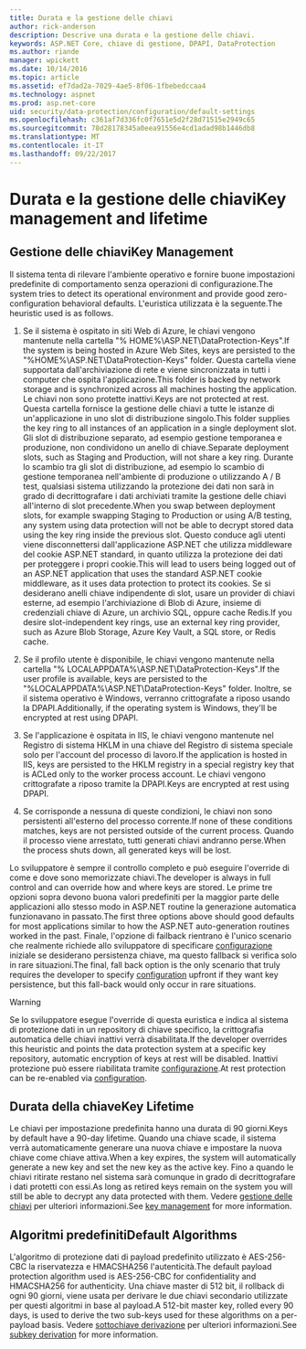 ```yaml
---
title: Durata e la gestione delle chiavi
author: rick-anderson
description: Descrive una durata e la gestione delle chiavi.
keywords: ASP.NET Core, chiave di gestione, DPAPI, DataProtection
ms.author: riande
manager: wpickett
ms.date: 10/14/2016
ms.topic: article
ms.assetid: ef7dad2a-7029-4ae5-8f06-1fbebedccaa4
ms.technology: aspnet
ms.prod: asp.net-core
uid: security/data-protection/configuration/default-settings
ms.openlocfilehash: c361af7d336fc0f7651e5d2f28d71515e2949c65
ms.sourcegitcommit: 78d28178345a0eea91556e4cd1adad98b1446db8
ms.translationtype: MT
ms.contentlocale: it-IT
ms.lasthandoff: 09/22/2017
---
```

# <a name="key-management-and-lifetime"></a><span data-ttu-id="b4c4a-104">Durata e la gestione delle chiavi</span><span class="sxs-lookup"><span data-stu-id="b4c4a-104">Key management and lifetime</span></span>

<a name=data-protection-default-settings></a>

## <a name="key-management"></a><span data-ttu-id="b4c4a-105">Gestione delle chiavi</span><span class="sxs-lookup"><span data-stu-id="b4c4a-105">Key Management</span></span>

<span data-ttu-id="b4c4a-106">Il sistema tenta di rilevare l'ambiente operativo e fornire buone impostazioni predefinite di comportamento senza operazioni di configurazione.</span><span class="sxs-lookup"><span data-stu-id="b4c4a-106">The system tries to detect its operational environment and provide good zero-configuration behavioral defaults.</span></span> <span data-ttu-id="b4c4a-107">L'euristica utilizzata è la seguente.</span><span class="sxs-lookup"><span data-stu-id="b4c4a-107">The heuristic used is as follows.</span></span>

1. <span data-ttu-id="b4c4a-108">Se il sistema è ospitato in siti Web di Azure, le chiavi vengono mantenute nella cartella "% HOME%\ASP.NET\DataProtection-Keys".</span><span class="sxs-lookup"><span data-stu-id="b4c4a-108">If the system is being hosted in Azure Web Sites, keys are persisted to the "%HOME%\ASP.NET\DataProtection-Keys" folder.</span></span> <span data-ttu-id="b4c4a-109">Questa cartella viene supportata dall'archiviazione di rete e viene sincronizzata in tutti i computer che ospita l'applicazione.</span><span class="sxs-lookup"><span data-stu-id="b4c4a-109">This folder is backed by network storage and is synchronized across all machines hosting the application.</span></span> <span data-ttu-id="b4c4a-110">Le chiavi non sono protette inattivi.</span><span class="sxs-lookup"><span data-stu-id="b4c4a-110">Keys are not protected at rest.</span></span> <span data-ttu-id="b4c4a-111">Questa cartella fornisce la gestione delle chiavi a tutte le istanze di un'applicazione in uno slot di distribuzione singolo.</span><span class="sxs-lookup"><span data-stu-id="b4c4a-111">This folder supplies the key ring to all instances of an application in a single deployment slot.</span></span> <span data-ttu-id="b4c4a-112">Gli slot di distribuzione separato, ad esempio gestione temporanea e produzione, non condividono un anello di chiave.</span><span class="sxs-lookup"><span data-stu-id="b4c4a-112">Separate deployment slots, such as Staging and Production, will not share a key ring.</span></span> <span data-ttu-id="b4c4a-113">Durante lo scambio tra gli slot di distribuzione, ad esempio lo scambio di gestione temporanea nell'ambiente di produzione o utilizzando A / B test, qualsiasi sistema utilizzando la protezione dei dati non sarà in grado di decrittografare i dati archiviati tramite la gestione delle chiavi all'interno di slot precedente.</span><span class="sxs-lookup"><span data-stu-id="b4c4a-113">When you swap between deployment slots, for example swapping Staging to Production or using A/B testing, any system using data protection will not be able to decrypt stored data using the key ring inside the previous slot.</span></span> <span data-ttu-id="b4c4a-114">Questo conduce agli utenti viene disconnettersi dall'applicazione ASP.NET che utilizza middleware del cookie ASP.NET standard, in quanto utilizza la protezione dei dati per proteggere i propri cookie.</span><span class="sxs-lookup"><span data-stu-id="b4c4a-114">This will lead to users being logged out of an ASP.NET application that uses the standard ASP.NET cookie middleware, as it uses data protection to protect its cookies.</span></span> <span data-ttu-id="b4c4a-115">Se si desiderano anelli chiave indipendente di slot, usare un provider di chiavi esterne, ad esempio l'archiviazione di Blob di Azure, insieme di credenziali chiave di Azure, un archivio SQL, oppure cache Redis.</span><span class="sxs-lookup"><span data-stu-id="b4c4a-115">If you desire slot-independent key rings, use an external key ring provider, such as Azure Blob Storage, Azure Key Vault, a SQL store, or Redis cache.</span></span>

2. <span data-ttu-id="b4c4a-116">Se il profilo utente è disponibile, le chiavi vengono mantenute nella cartella "% LOCALAPPDATA%\ASP.NET\DataProtection-Keys".</span><span class="sxs-lookup"><span data-stu-id="b4c4a-116">If the user profile is available, keys are persisted to the "%LOCALAPPDATA%\ASP.NET\DataProtection-Keys" folder.</span></span> <span data-ttu-id="b4c4a-117">Inoltre, se il sistema operativo è Windows, verranno crittografate a riposo usando la DPAPI.</span><span class="sxs-lookup"><span data-stu-id="b4c4a-117">Additionally, if the operating system is Windows, they'll be encrypted at rest using DPAPI.</span></span>

3. <span data-ttu-id="b4c4a-118">Se l'applicazione è ospitata in IIS, le chiavi vengono mantenute nel Registro di sistema HKLM in una chiave del Registro di sistema speciale solo per l'account del processo di lavoro.</span><span class="sxs-lookup"><span data-stu-id="b4c4a-118">If the application is hosted in IIS, keys are persisted to the HKLM registry in a special registry key that is ACLed only to the worker process account.</span></span> <span data-ttu-id="b4c4a-119">Le chiavi vengono crittografate a riposo tramite la DPAPI.</span><span class="sxs-lookup"><span data-stu-id="b4c4a-119">Keys are encrypted at rest using DPAPI.</span></span>

4. <span data-ttu-id="b4c4a-120">Se corrisponde a nessuna di queste condizioni, le chiavi non sono persistenti all'esterno del processo corrente.</span><span class="sxs-lookup"><span data-stu-id="b4c4a-120">If none of these conditions matches, keys are not persisted outside of the current process.</span></span> <span data-ttu-id="b4c4a-121">Quando il processo viene arrestato, tutti generati chiavi andranno perse.</span><span class="sxs-lookup"><span data-stu-id="b4c4a-121">When the process shuts down, all generated keys will be lost.</span></span>

<span data-ttu-id="b4c4a-122">Lo sviluppatore è sempre il controllo completo e può eseguire l'override di come e dove sono memorizzate chiavi.</span><span class="sxs-lookup"><span data-stu-id="b4c4a-122">The developer is always in full control and can override how and where keys are stored.</span></span> <span data-ttu-id="b4c4a-123">Le prime tre opzioni sopra devono buona valori predefiniti per la maggior parte delle applicazioni allo stesso modo in ASP.NET <machineKey> routine la generazione automatica funzionavano in passato.</span><span class="sxs-lookup"><span data-stu-id="b4c4a-123">The first three options above should good defaults for most applications similar to how the ASP.NET <machineKey> auto-generation routines worked in the past.</span></span> <span data-ttu-id="b4c4a-124">Finale, l'opzione di failback rientrano è l'unico scenario che realmente richiede allo sviluppatore di specificare [configurazione](overview.md) iniziale se desiderano persistenza chiave, ma questo fallback si verifica solo in rare situazioni.</span><span class="sxs-lookup"><span data-stu-id="b4c4a-124">The final, fall back option is the only scenario that truly requires the developer to specify [configuration](overview.md) upfront if they want key persistence, but this fall-back would only occur in rare situations.</span></span>

>[!WARNING]
> <span data-ttu-id="b4c4a-125">Se lo sviluppatore esegue l'override di questa euristica e indica al sistema di protezione dati in un repository di chiave specifico, la crittografia automatica delle chiavi inattivi verrà disabilitata.</span><span class="sxs-lookup"><span data-stu-id="b4c4a-125">If the developer overrides this heuristic and points the data protection system at a specific key repository, automatic encryption of keys at rest will be disabled.</span></span> <span data-ttu-id="b4c4a-126">Inattivi protezione può essere riabilitata tramite [configurazione](overview.md).</span><span class="sxs-lookup"><span data-stu-id="b4c4a-126">At rest protection can be re-enabled via [configuration](overview.md).</span></span>

## <a name="key-lifetime"></a><span data-ttu-id="b4c4a-127">Durata della chiave</span><span class="sxs-lookup"><span data-stu-id="b4c4a-127">Key Lifetime</span></span>

<span data-ttu-id="b4c4a-128">Le chiavi per impostazione predefinita hanno una durata di 90 giorni.</span><span class="sxs-lookup"><span data-stu-id="b4c4a-128">Keys by default have a 90-day lifetime.</span></span> <span data-ttu-id="b4c4a-129">Quando una chiave scade, il sistema verrà automaticamente generare una nuova chiave e impostare la nuova chiave come chiave attiva.</span><span class="sxs-lookup"><span data-stu-id="b4c4a-129">When a key expires, the system will automatically generate a new key and set the new key as the active key.</span></span> <span data-ttu-id="b4c4a-130">Fino a quando le chiavi ritirate restano nel sistema sarà comunque in grado di decrittografare i dati protetti con essi.</span><span class="sxs-lookup"><span data-stu-id="b4c4a-130">As long as retired keys remain on the system you will still be able to decrypt any data protected with them.</span></span> <span data-ttu-id="b4c4a-131">Vedere [gestione delle chiavi](../implementation/key-management.md#data-protection-implementation-key-management-expiration) per ulteriori informazioni.</span><span class="sxs-lookup"><span data-stu-id="b4c4a-131">See [key management](../implementation/key-management.md#data-protection-implementation-key-management-expiration) for more information.</span></span>

## <a name="default-algorithms"></a><span data-ttu-id="b4c4a-132">Algoritmi predefiniti</span><span class="sxs-lookup"><span data-stu-id="b4c4a-132">Default Algorithms</span></span>

<span data-ttu-id="b4c4a-133">L'algoritmo di protezione dati di payload predefinito utilizzato è AES-256-CBC la riservatezza e HMACSHA256 l'autenticità.</span><span class="sxs-lookup"><span data-stu-id="b4c4a-133">The default payload protection algorithm used is AES-256-CBC for confidentiality and HMACSHA256 for authenticity.</span></span> <span data-ttu-id="b4c4a-134">Una chiave master di 512 bit, il rollback di ogni 90 giorni, viene usata per derivare le due chiavi secondario utilizzate per questi algoritmi in base al payload.</span><span class="sxs-lookup"><span data-stu-id="b4c4a-134">A 512-bit master key, rolled every 90 days, is used to derive the two sub-keys used for these algorithms on a per-payload basis.</span></span> <span data-ttu-id="b4c4a-135">Vedere [sottochiave derivazione](../implementation/subkeyderivation.md#data-protection-implementation-subkey-derivation-aad) per ulteriori informazioni.</span><span class="sxs-lookup"><span data-stu-id="b4c4a-135">See [subkey derivation](../implementation/subkeyderivation.md#data-protection-implementation-subkey-derivation-aad) for more information.</span></span>
